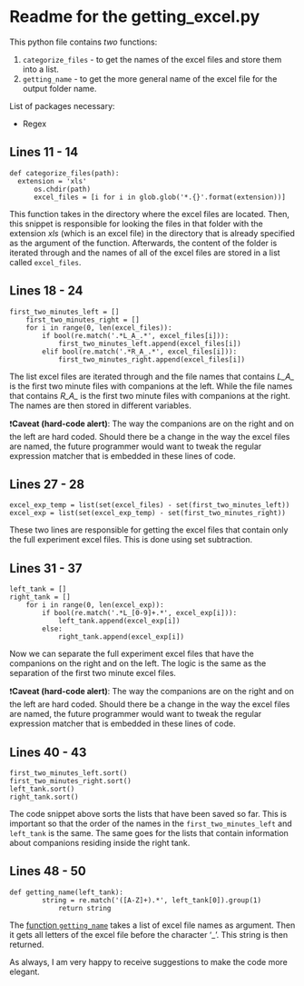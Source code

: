 # Readme for the getting_excel.py

This python file contains _two_ functions:
  1. `categorize_files` - to get the names of the excel files and store them into a list.
  1. `getting_name` - to get the more general name of the excel file for the output folder name.

List of packages necessary:
  - Regex

## Lines 11 - 14

```
def categorize_files(path):
  extension = 'xls'
	  os.chdir(path)
	  excel_files = [i for i in glob.glob('*.{}'.format(extension))]
```

This function takes in the directory where the excel files are located. Then, this snippet is responsible for looking the files in that folder with the extension _xls_ (which is an excel file) in the directory that is already specified as the argument of the function. Afterwards, the content of the folder is iterated through and the names of all of the excel files are stored in a list called `excel_files`.

## Lines 18 - 24

```
first_two_minutes_left = []
	first_two_minutes_right = []
	for i in range(0, len(excel_files)):
		if bool(re.match('.*L_A_.*', excel_files[i])):
			first_two_minutes_left.append(excel_files[i])
		elif bool(re.match('.*R_A_.*', excel_files[i])):
			first_two_minutes_right.append(excel_files[i])
```

The list excel files are iterated through and the file names that contains *L_A_* is the first two minute files with companions at the left. While the file names that contains *R_A_* is the first two minute files with companions at the right. The names are then stored in different variables.

❗️**Caveat (hard-code alert)**: The way the companions are on the right and on the left are hard coded. Should there be a change in the way the excel files are named, the future programmer would want to tweak the regular expression matcher that is embedded in these lines of code.

## Lines 27 - 28

```
excel_exp_temp = list(set(excel_files) - set(first_two_minutes_left))
excel_exp = list(set(excel_exp_temp) - set(first_two_minutes_right))
```

These two lines are responsible for getting the excel files that contain only the full experiment excel files. This is done using set subtraction.

## Lines 31 - 37

```
left_tank = []
right_tank = []
	for i in range(0, len(excel_exp)):
		if bool(re.match('.*L_[0-9]+.*', excel_exp[i])):
			left_tank.append(excel_exp[i])
		else:
			right_tank.append(excel_exp[i])
```

Now we can separate the full experiment excel files that have the companions on the right and on the left. The logic is the same as the separation of the first two minute excel files.

❗️**Caveat (hard-code alert)**: The way the companions are on the right and on the left are hard coded. Should there be a change in the way the excel files are named, the future programmer would want to tweak the regular expression matcher that is embedded in these lines of code.

## Lines 40 - 43

```
first_two_minutes_left.sort()
first_two_minutes_right.sort()
left_tank.sort()
right_tank.sort()
```

The code snippet above sorts the lists that have been saved so far. This is important so that the order of the names in the `first_two_minutes_left` and `left_tank` is the same. The same goes for the lists that contain information about companions residing inside the right tank.

## Lines 48 - 50

```
def getting_name(left_tank):
		string = re.match('([A-Z]+).*', left_tank[0]).group(1)
    		return string
```

The [function `getting_name`](#Readme-for-the-getting_excel.py) takes a list of excel file names as argument. Then it gets all letters of the excel file before the character ‘_’. This string is then returned.

As always, I am very happy to receive suggestions to make the code more elegant.
